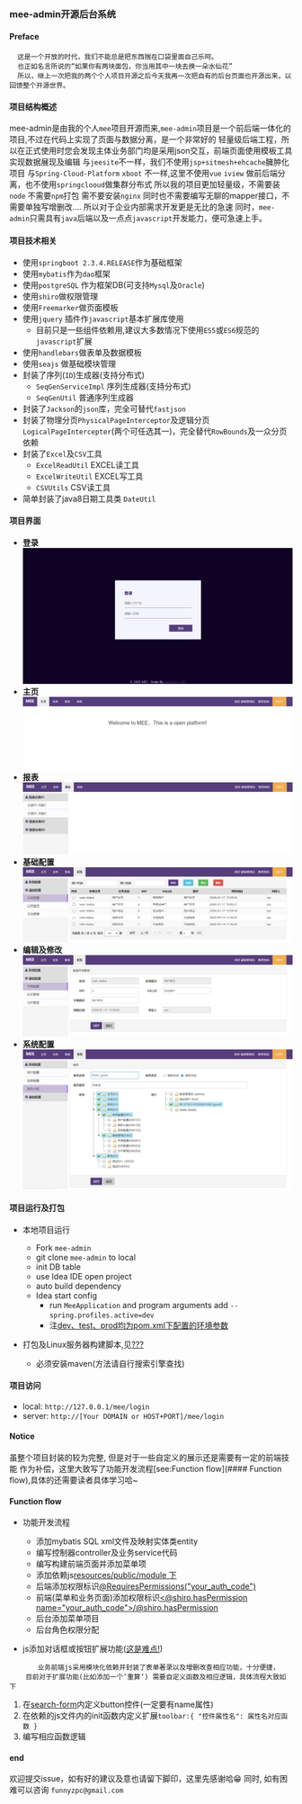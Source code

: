 
### **mee-admin**开源后台系统

#### Preface

```
  这是一个开放的时代，我们不能总是把东西揣在口袋里面自己乐呵。
  也正如名言所说的“如果你有两块面包，你当用其中一块去换一朵水仙花”
  所以，继上一次把我的两个个人项目开源之后今天我再一次把自有的后台页面也开源出来，以回馈整个开源世界。
```

#### 项目结构概述

  mee-admin是由我的个人`mee`项目开源而来,`mee-admin`项目是一个前后端一体化的项目,不过在代码上实现了页面与数据分离，是一个非常好的
  轻量级后端工程，所以在正式使用时您会发现主体业务部门均是采用json交互，前端页面使用模板工具实现数据展现及编辑
  与`jeesite`不一样，我们不使用`jsp+sitmesh+ehcache`臃肿化项目
  与`Spring-Cloud-Platform` `xboot` 不一样,这里不使用`vue` `iview` 做前后端分离，也不使用`springclooud`做集群分布式
  所以我的项目更加轻量级，不需要装`node` 不需要`npm`打包 需不要安装`nginx` 同时也不需要编写无聊的mapper接口，不需要单独写增删改....
  所以对于企业内部需求开发更是无比的急速
  同时，`mee-admin`只需具有`java`后端以及一点点`javascript`开发能力，便可急速上手。

#### 项目技术相关

+ 使用`springboot 2.3.4.RELEASE`作为基础框架
+ 使用`mybatis`作为`dao`框架
+ 使用`postgreSQL` 作为框架DB(可支持`Mysql`及`Oracle`)
+ 使用`shiro`做权限管理
+ 使用`Freemarker`做页面模板
+ 使用`jquery` 插件作`javascript`基本扩展库使用
  - 目前只是一些组件依赖用,建议大多数情况下使用`ES5`或`ES6`规范的`javascript`扩展
+ 使用`handlebars`做表单及数据模板
+ 使用`seajs` 做基础模块管理
+ 封装了序列(`ID`)生成器(支持分布式)
    - `SeqGenServiceImpl` 序列生成器(支持分布式)
    - `SeqGenUtil` 普通序列生成器
+ 封装了`Jackson`的`json`库，完全可替代`fastjson`
+ 封装了物理分页`PhysicalPageInterceptor`及逻辑分页`LogicalPageIntercepter`(两个可任选其一)，完全替代`RowBounds`及一众分页依赖
+ 封装了`Excel`及`CSV`工具
  - `ExcelReadUtil` EXCEL读工具
  - `ExcelWriteUtil` EXCEL写工具
  - `CSVUtils` CSV读工具
+ 简单封装了java8日期工具类 `DateUtil`

#### 项目界面
+ **登录**
  ![](./20201007_file/01.png)
+ **主页**
  ![](./20201007_file/02.png)
+ **报表**
  ![](./20201007_file/03.png)
+ **基础配置**
  ![](./20201007_file/04.png)
+ **编辑及修改**
  ![](./20201007_file/05.png)
+ **系统配置**
  ![](./20201007_file/06.png)

#### 项目运行及打包
+ 本地项目运行 
  - Fork `mee-admin`
  - git clone `mee-admin` to local
  - init DB table []()
  - use Idea IDE open project 
  - auto build dependency
  - Idea start config
    - run `MeeApplication` and program arguments add `--spring.profiles.active=dev`
    - 注[dev、test、prod均为pom.xml下配置的环境参数](#)
  
+ 打包及Linux服务器构建脚本,见[???]()
    - 必须安装maven(方法请自行搜索引擎查找)
    
#### 项目访问
+ local: `http://127.0.0.1/mee/login`
+ server: `http://[Your DOMAIN or HOST+PORT]/mee/login`

#### Notice
 
 虽整个项目封装的较为完整, 但是对于一些自定义的展示还是需要有一定的前端技能
 作为补偿，这里大致写了功能开发流程[see:Function flow](#### Function flow),具体的还需要读者具体学习哈~

#### Function flow
+ 功能开发流程
    - 添加mybatis SQL xml文件及映射实体类entity
    - 编写控制器controller及业务service代码
    - 编写构建前端页面并添加菜单项
    - 添加依赖js[resources/public/module 下](#)
    - 后端添加权限标识[@RequiresPermissions("your_auth_code")](#)
    - 前端(菜单和业务页面)添加权限标识[<@shiro.hasPermission name="your_auth_code"></@shiro.hasPermission>](#)
    - 后台添加菜单项目
    - 后台角色权限分配

+ js添加对话框或按钮扩展功能([这是难点!](#))
``` 
       业务前端js采用模块化依赖并封装了表单著录以及增删改查相应功能，十分便捷，
    目前对于扩展功能(比如添加一个’重算‘) 需要自定义函数及相应逻辑，具体流程大致如下
```

  1. 在[search-form](#)内定义button控件(一定要有name属性)
  2. 在依赖的js文件内的init函数内定义扩展`toolbar:{ "控件属性名": 属性名对应函数 }`
  3. 编写相应函数逻辑
  
 
 #### end
   
   欢迎提交issue，如有好的建议及意也请留下脚印，这里先感谢哈😁
   同时, 如有困难可以咨询 `funnyzpc@gmail.com`